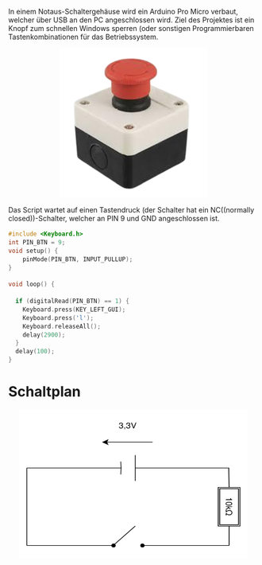 In einem Notaus-Schaltergehäuse wird ein Arduino Pro Micro verbaut, welcher über USB an den PC angeschlossen wird.
Ziel des Projektes ist ein Knopf zum schnellen Windows sperren (oder sonstigen Programmierbaren Tastenkombinationen für das Betriebssystem.

<p align="center">
  <img height="300" src="https://raw.githubusercontent.com/binarybear-de/the-button/main/src/button.png">
</p>

Das Script wartet auf einen Tastendruck (der Schalter hat ein NC((normally closed))-Schalter, welcher an PIN 9 und GND angeschlossen ist.




```c++
#include <Keyboard.h>
int PIN_BTN = 9;
void setup() {
    pinMode(PIN_BTN, INPUT_PULLUP);
}

void loop() {

  if (digitalRead(PIN_BTN) == 1) {
    Keyboard.press(KEY_LEFT_GUI);
    Keyboard.press('l');
    Keyboard.releaseAll();
    delay(2900);
  }
  delay(100);
}
```
# Schaltplan
<p align="center">
  <img width="460" height="300" src="https://raw.githubusercontent.com/binarybear-de/the-button/main/src/drawio.svg">
</p>

